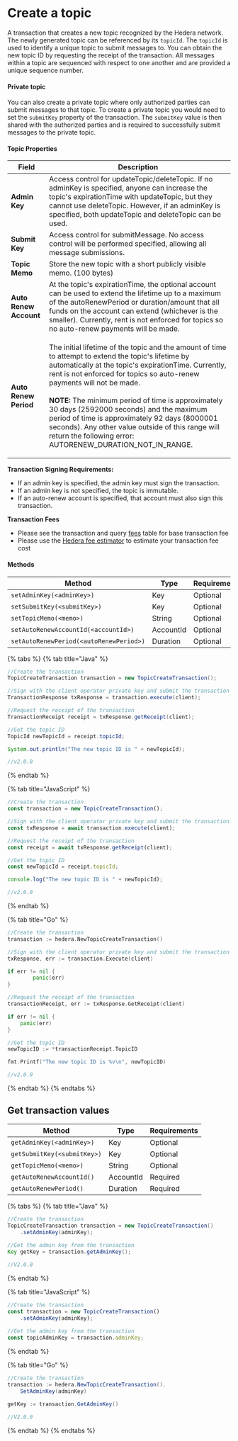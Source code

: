 # Create a topic

A transaction that creates a new topic recognized by the Hedera network. The newly generated topic can be referenced by its `topicId`. The `topicId` is used to identify a unique topic to submit messages to. You can obtain the new topic ID by requesting the receipt of the transaction. All messages within a topic are sequenced with respect to one another and are provided a unique sequence number.

#### Private topic

You can also create a private topic where only authorized parties can submit messages to that topic. To create a private topic you would need to set the `submitKey` property of the transaction. The `submitKey` value is then shared with the authorized parties and is required to successfully submit messages to the private topic.

#### Topic Properties

| Field                  | Description                                                                                                                                                                                                                                                                                                                                                                                                                                                                                                                          |
| ---------------------- | ------------------------------------------------------------------------------------------------------------------------------------------------------------------------------------------------------------------------------------------------------------------------------------------------------------------------------------------------------------------------------------------------------------------------------------------------------------------------------------------------------------------------------------ |
| **Admin Key**          | Access control for updateTopic/deleteTopic. If no adminKey is specified, anyone can increase the topic's expirationTime with updateTopic, but they cannot use deleteTopic. However, if an adminKey is specified, both updateTopic and deleteTopic can be used.                                                                                                                                                                                                                       |
| **Submit Key**         | Access control for submitMessage. No access control will be performed specified, allowing all message submissions.                                                                                                                                                                                                                                                                                                                                                                                   |
| **Topic Memo**         | Store the new topic with a short publicly visible memo. (100 bytes)                                                                                                                                                                                                                                                                                                                                                                                                                               |
| **Auto Renew Account** | At the topic's expirationTime, the optional account can be used to extend the lifetime up to a maximum of the autoRenewPeriod or duration/amount that all funds on the account can extend (whichever is the smaller). Currently, rent is not enforced for topics so no auto-renew payments will be made.                                                                                                                                                                          |
| **Auto Renew Period**  | <p>The initial lifetime of the topic and the amount of time to attempt to extend the topic's lifetime by automatically at the topic's expirationTime. Currently, rent is not enforced for topics so auto-renew payments will not be made.<br><br><strong>NOTE:</strong> The minimum period of time is approximately 30 days (2592000 seconds) and the maximum period of time is approximately 92 days (8000001 seconds). Any other value outside of this range will return the following error: AUTORENEW_DURATION_NOT_IN_RANGE.</p> |

**Transaction Signing Requirements:**

- If an admin key is specified, the admin key must sign the transaction.
- If an admin key is not specified, the topic is immutable.
- If an auto-renew account is specified, that account must also sign this transaction.

**Transaction Fees**

- Please see the transaction and query [fees](../../../networks/mainnet/fees/#transaction-and-query-fees) table for base transaction fee
- Please use the [Hedera fee estimator](https://hedera.com/fees) to estimate your transaction fee cost

#### Methods

| Method                                  | Type      | Requirements |
| --------------------------------------- | --------- | ------------ |
| `setAdminKey(<adminKey>)`               | Key       | Optional     |
| `setSubmitKey(<submitKey>)`             | Key       | Optional     |
| `setTopicMemo(<memo>)`                  | String    | Optional     |
| `setAutoRenewAccountId(<accountId>)`    | AccountId | Optional     |
| `setAutoRenewPeriod(<autoRenewPeriod>)` | Duration  | Optional     |

{% tabs %}
{% tab title="Java" %}

```java
//Create the transaction
TopicCreateTransaction transaction = new TopicCreateTransaction();

//Sign with the client operator private key and submit the transaction to a Hedera network
TransactionResponse txResponse = transaction.execute(client);

//Request the receipt of the transaction
TransactionReceipt receipt = txResponse.getReceipt(client);

//Get the topic ID
TopicId newTopicId = receipt.topicId;

System.out.println("The new topic ID is " + newTopicId);

//v2.0.0
```

{% endtab %}

{% tab title="JavaScript" %}

```javascript
//Create the transaction
const transaction = new TopicCreateTransaction();

//Sign with the client operator private key and submit the transaction to a Hedera network
const txResponse = await transaction.execute(client);

//Request the receipt of the transaction
const receipt = await txResponse.getReceipt(client);

//Get the topic ID
const newTopicId = receipt.topicId;

console.log("The new topic ID is " + newTopicId);

//v2.0.0
```

{% endtab %}

{% tab title="Go" %}

```go
//Create the transaction
transaction := hedera.NewTopicCreateTransaction()

//Sign with the client operator private key and submit the transaction to a Hedera network
txResponse, err := transaction.Execute(client)

if err != nil {
        panic(err)
}

//Request the receipt of the transaction
transactionReceipt, err := txResponse.GetReceipt(client)

if err != nil {
	panic(err)
}

//Get the topic ID
newTopicID := *transactionReceipt.TopicID

fmt.Printf("The new topic ID is %v\n", newTopicID)

//v2.0.0
```

{% endtab %}
{% endtabs %}

## Get transaction values

| Method                      | Type      | Requirements |
| --------------------------- | --------- | ------------ |
| `getAdminKey(<adminKey>)`   | Key       | Optional     |
| `getSubmitKey(<submitKey>)` | Key       | Optional     |
| `getTopicMemo(<memo>)`      | String    | Optional     |
| `getAutoRenewAccountId()`   | AccountId | Required     |
| `getAutoRenewPeriod()`      | Duration  | Required     |

{% tabs %}
{% tab title="Java" %}

```java
//Create the transaction
TopicCreateTransaction transaction = new TopicCreateTransaction()
    .setAdminKey(adminKey);
    
//Get the admin key from the transaction    
Key getKey = transaction.getAdminKey();

//V2.0.0
```

{% endtab %}

{% tab title="JavaScript" %}

```javascript
//Create the transaction
const transaction = new TopicCreateTransaction()
    .setAdminKey(adminKey);
    
//Get the admin key from the transaction    
const topicAdminKey = transaction.adminKey;
```

{% endtab %}

{% tab title="Go" %}

```java
//Create the transaction
transaction := hedera.NewTopicCreateTransaction().
    SetAdminKey(adminKey)

getKey := transaction.GetAdminKey()

//V2.0.0
```

{% endtab %}
{% endtabs %}
